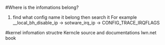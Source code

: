 

#Where is the infomations belong?
1. find what config name it belong then search it
For example __local_bh_disable_ip -> sotware_irq_ip -> CONFIG_TRACE_IRQFLAGS



#kernel infomation structre 
Kerncle source and documentations
lwn.net
book



